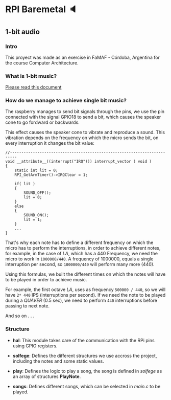 # RPI Baremetal :speaker:
## 1-bit audio

### Intro
This proyect was made as an exercise in FaMAF - Córdoba, Argentina for the course Computer Architecture.

### What is 1-bit music?

[Please read this document](docs/Intro.pdf)

### How do we manage to achieve single bit music?

The raspberry manages to send bit signals through the pins, we use the pin connected with the signal GPIO18 to send a bit, which causes the speaker cone to go fordward or backwards.

This effect causes the speaker cone to vibrate and reproduce a sound. This vibration depends on the frequency on which the micro sends the bit, on every interruption it changes the bit value:

```
//-------------------------------------------------------------------------
void __attribute__((interrupt("IRQ"))) interrupt_vector ( void )
{
    static int lit = 0;
    RPI_GetArmTimer()->IRQClear = 1;

    if( lit )
    {
        SOUND_OFF();
        lit = 0;
    }
    else
    {
        SOUND_ON();
        lit = 1;
    }
	...
}
```

That's why each note has to define a different frequency on which the micro has to perform the interruptions, in order to achieve different notes, for example, in the case of *LA*, which has a 440 Frequency, we need the micro to work in `1000000/440`. A frequency of 1000000, equals a single interruption per second, so `1000000/440` will perform many more (440).

Using this formulas, we built the different times on which the notes will have to be played in order to achieve music.

For example, the first octave *LA*, uses as frequency `500000 / 440`, so we will have `2* 440` IPS (interruptions per second). If we need the note to be played during a *QUAVER* (0.5 sec), we need to perform `440` interruptions before passing to next note.

And so on . . .

### Structure

- **hal**: This module takes care of the communication with the RPi pins using GPIO registers.
	
- **solfege**: Defines the different structures we use accross the project, including the notes and some static values.

- **play**: Defines the logic to play a song, the song is defined in *solfege* as an array of structures **PlayNote**.

- **songs**: Defines different songs, which can be selected in *main.c* to be played.
